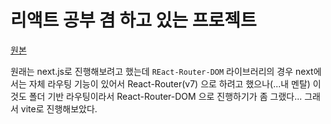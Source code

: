 # 리액트 공부 겸 하고 있는 프로젝트
[원본](https://reactrouter.com/en/main/start/tutorial)

원래는 next.js로 진행해보려고 했는데 `REact-Router-DOM` 라이브러리의 경우 next에서는 자체 라우팅 기능이 있어서 React-Router(v7) 으로 하려고 했으나(...내 멘탈)
이것도 폴더 기반 라우팅이라서 React-Router-DOM 으로 진행하기가 좀 그랬다...
그래서 vite로 진행해보았다.
